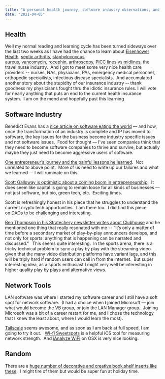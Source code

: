 ```yaml
---
title: "A personal health journey, software industry observations, and network tools – things I learned this week"
date: "2021-04-05"
---
```


## **Health**

Well my normal reading and learning cycle has been turned sideways over the last two weeks as I have had the chance to learn about [Eisenhower Health](https://eisenhowerhealth.org/), [septic arthritis](https://en.wikipedia.org/wiki/Septic_arthritis), [staphylococcus aureus](https://www.cdc.gov/hai/organisms/staph.html), [vancomycin](https://en.wikipedia.org/wiki/Vancomycin), [rocephin](https://www.rxlist.com/rocephin-drug.htm), [arthroscopy](https://en.wikipedia.org/wiki/Arthroscopy), [PICC lines vs midlines](https://www.nursingcenter.com/journalarticle?Article_ID=4388386&Journal_ID=2695880&Issue_ID=4388241), the travel nurse industry.  And I got to meet some very nice health care providers -- nurses, NAs, physicians, PAs, emergency medical personnel, orthopedic speciailists, infectious disease specialists.  And accumulated another story about the stupidity of our insurance industry -- thank goodness my physicisans fought thru the idiotic insurance rules. I will vote for nearly anything that puts an end to the current health insurance system.  I am on the mend and hopefully past this learning

## **Software Industry**

Benedict Evans has a [nice article on software eating the world](https://www.ben-evans.com/benedictevans/2021/3/18/outgrowing-software?utm_source=Benedict%27s+Newsletter&utm_campaign=f07e405094-Benedict%27s+newsletter_COPY_01&utm_medium=email&utm_term=0_4999ca107f-f07e405094-71306537) — and how, once the transformation of an industry is complete and IP has moved to software, the key issues for the business become industry specific issues and not software issues.  Food for thought — I've seen companies think that they need to become software companies to thrive and survive, but actually maybe they just need to become aggressive users of software.

[One entrepreneur’s journey and the painful lessons he learned](https://twitter.com/awilkinson/status/1376985854229504007?s=21).  Not unrelated to above point.  More of us need to write up our failures and what we learned — I will ruminate on this.

[Scott Galloway is optimistic about a coming boom in entrepreneurship](https://www.profgalloway.com/the-sonic-entrepreneurship-boom/).  It does seem like capital is going to remain loose for all kinds of businesses — not just software, but bio, green tech, etc.  Exciting times.  

Scott is refreshingly honest in his piece that he struggles to understand the current crypto tech opportunities.  I am there too.  I did find this piece on [DAOs](https://www.notboring.co/p/the-dao-of-daos) to be challenging and interesting.

[Ben Thompson in his Stratechery newsletter writes about Clubhouse](https://stratechery.com/2021/spotify-acquires-locker-room-anchor-versus-clubhouse-spotifys-threat/) and he mentioned one thing that really resonated with me -- “it’s only a matter of time before a secondary market of play-by-play announcers develops, and not only for sports: anything that is happening can be narrated and discussed.”   This seems quite interesting.  In the sports arena, there is a tricky technical problem to sync a play by play with the streaming video given that the many video distribution platforms have variant lags, and this will be triply hard if random users can call in from the internet.  But super interesting idea, as a sports enthusiast I might very well be interesting in higher quality play by plays and alternative views.

## **Network Tools**

LAN software was where I started my software career and I still have a soft spot for network software.  (I had a choice when I joined Microsoft — join what would become the VB group, or join the LAN Manager group.  Joining Microsoft was a bit of a career restart for me, and I chose the technology that I knew the least about, where I would learn the most).

[Tailscale](https://tailscale.com/) seems awesome, and as soon as I am back at full speed, I am going to try it out.   [Wi-fi Sweetspots](https://apps.apple.com/us/app/wi-fi-sweetspots/id855457383) is a helpful iOS tool for measuring network strength.  And [iAnalyze WiFi](https://apps.apple.com/us/app/ianalyzewifi-wifi-analyzer/id1373112497?mt=12) on OSX is very nice looking.

## **Random**

There are a [huge number of decorative and creative book shelf inserts like these](https://www.etsy.com/listing/751795926/italian-alleyway-book-nook-and-book).  I might tire of them but would be super fun at holiday time.
